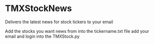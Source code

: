 # TMXStockNews
Delivers the latest news for stock tickers to your email


Add the stocks you want news from into the tickername.txt file
add your email and login into the TMXStock.py
